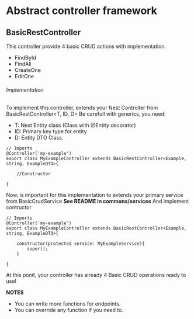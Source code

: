 # Abstract controller framework

## BasicRestController
This controller provide 4 basic CRUD actions with implementation. 
- FindById
- FindAll
- CreateOne
- EditOne

###### Implementation
To implement this controller, extends your Nest Controller from BasicRestController<T, ID, D>
Be carefull with generics, you need:
- T: Nest Entity class (Class with @Entity decorator)
- ID: Primary key type for entity
- D: Entity DTO Class. 
```
// Imports
@Controller('my-example')
export class MyExampleController extends BasicRestController<Example, string, ExampleDTO>{

    //Constructor
    
}
```

Now, is important for this implementation to extends your primary service from BasicCrudService
**See README in commons/services**
And implement contructor
```
// Imports
@Controller('my-example')
export class MyExampleController extends BasicRestController<Example, string, ExampleDTO>{

    constructor(protected service: MyExampleService){
        super();
    }
    
}
```

At this ponit, your controller has already 4 Basic CRUD operations ready to use!

**NOTES** 
- You can write more functions for endpoints.
- You can override any function if you need to.
